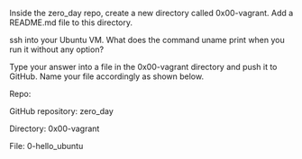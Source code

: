 Inside the zero_day repo, create a new directory called 0x00-vagrant. Add a README.md file to this directory.



ssh into your Ubuntu VM. What does the command uname print when you run it without any option?



Type your answer into a file in the 0x00-vagrant directory and push it to GitHub. Name your file accordingly as shown below.



Repo:



GitHub repository: zero_day

Directory: 0x00-vagrant

File: 0-hello_ubuntu
